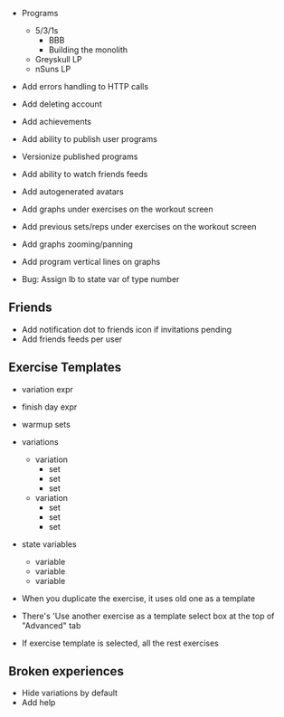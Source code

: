 - Programs
  - 5/3/1s
    - BBB
    - Building the monolith
  - Greyskull LP
  - nSuns LP
- Add errors handling to HTTP calls
- Add deleting account
- Add achievements
- Add ability to publish user programs
- Versionize published programs
- Add ability to watch friends feeds
- Add autogenerated avatars
- Add graphs under exercises on the workout screen
- Add previous sets/reps under exercises on the workout screen
- Add graphs zooming/panning
- Add program vertical lines on graphs

- Bug:
  Assign lb to state var of type number

## Friends

- Add notification dot to friends icon if invitations pending
- Add friends feeds per user

## Exercise Templates

- variation expr
- finish day expr
- warmup sets
- variations
  - variation
    - set
    - set
    - set
  - variation
    - set
    - set
    - set
- state variables

  - variable
  - variable
  - variable

- When you duplicate the exercise, it uses old one as a template
- There's 'Use another exercise as a template select box at the top of "Advanced" tab
- If exercise template is selected, all the rest exercises

## Broken experiences

- Hide variations by default
- Add help

